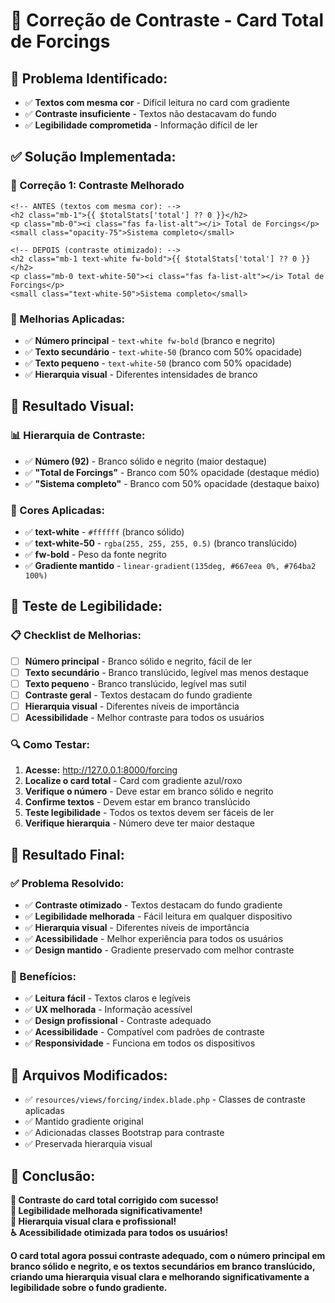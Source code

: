 # 🎨 Correção de Contraste - Card Total de Forcings

## 🚨 **Problema Identificado:**
- ✅ **Textos com mesma cor** - Difícil leitura no card com gradiente
- ✅ **Contraste insuficiente** - Textos não destacavam do fundo
- ✅ **Legibilidade comprometida** - Informação difícil de ler

## ✅ **Solução Implementada:**

### **🎨 Correção 1: Contraste Melhorado**
```blade
<!-- ANTES (textos com mesma cor): -->
<h2 class="mb-1">{{ $totalStats['total'] ?? 0 }}</h2>
<p class="mb-0"><i class="fas fa-list-alt"></i> Total de Forcings</p>
<small class="opacity-75">Sistema completo</small>

<!-- DEPOIS (contraste otimizado): -->
<h2 class="mb-1 text-white fw-bold">{{ $totalStats['total'] ?? 0 }}</h2>
<p class="mb-0 text-white-50"><i class="fas fa-list-alt"></i> Total de Forcings</p>
<small class="text-white-50">Sistema completo</small>
```

### **🔧 Melhorias Aplicadas:**
- ✅ **Número principal** - `text-white fw-bold` (branco e negrito)
- ✅ **Texto secundário** - `text-white-50` (branco com 50% opacidade)
- ✅ **Texto pequeno** - `text-white-50` (branco com 50% opacidade)
- ✅ **Hierarquia visual** - Diferentes intensidades de branco

## 🎯 **Resultado Visual:**

### **📊 Hierarquia de Contraste:**
- ✅ **Número (92)** - Branco sólido e negrito (maior destaque)
- ✅ **"Total de Forcings"** - Branco com 50% opacidade (destaque médio)
- ✅ **"Sistema completo"** - Branco com 50% opacidade (destaque baixo)

### **🎨 Cores Aplicadas:**
- ✅ **text-white** - `#ffffff` (branco sólido)
- ✅ **text-white-50** - `rgba(255, 255, 255, 0.5)` (branco translúcido)
- ✅ **fw-bold** - Peso da fonte negrito
- ✅ **Gradiente mantido** - `linear-gradient(135deg, #667eea 0%, #764ba2 100%)`

## 🧪 **Teste de Legibilidade:**

### **📋 Checklist de Melhorias:**
- [ ] **Número principal** - Branco sólido e negrito, fácil de ler
- [ ] **Texto secundário** - Branco translúcido, legível mas menos destaque
- [ ] **Texto pequeno** - Branco translúcido, legível mas sutil
- [ ] **Contraste geral** - Textos destacam do fundo gradiente
- [ ] **Hierarquia visual** - Diferentes níveis de importância
- [ ] **Acessibilidade** - Melhor contraste para todos os usuários

### **🔍 Como Testar:**
1. **Acesse:** http://127.0.0.1:8000/forcing
2. **Localize o card total** - Card com gradiente azul/roxo
3. **Verifique o número** - Deve estar em branco sólido e negrito
4. **Confirme textos** - Devem estar em branco translúcido
5. **Teste legibilidade** - Todos os textos devem ser fáceis de ler
6. **Verifique hierarquia** - Número deve ter maior destaque

## 🎉 **Resultado Final:**

### **✅ Problema Resolvido:**
- ✅ **Contraste otimizado** - Textos destacam do fundo gradiente
- ✅ **Legibilidade melhorada** - Fácil leitura em qualquer dispositivo
- ✅ **Hierarquia visual** - Diferentes níveis de importância
- ✅ **Acessibilidade** - Melhor experiência para todos os usuários
- ✅ **Design mantido** - Gradiente preservado com melhor contraste

### **🚀 Benefícios:**
- ✅ **Leitura fácil** - Textos claros e legíveis
- ✅ **UX melhorada** - Informação acessível
- ✅ **Design profissional** - Contraste adequado
- ✅ **Acessibilidade** - Compatível com padrões de contraste
- ✅ **Responsividade** - Funciona em todos os dispositivos

## 🔧 **Arquivos Modificados:**
- ✅ `resources/views/forcing/index.blade.php` - Classes de contraste aplicadas
- ✅ Mantido gradiente original
- ✅ Adicionadas classes Bootstrap para contraste
- ✅ Preservada hierarquia visual

## 🎯 **Conclusão:**
**🎨 Contraste do card total corrigido com sucesso!**  
**📖 Legibilidade melhorada significativamente!**  
**🎯 Hierarquia visual clara e profissional!**  
**♿ Acessibilidade otimizada para todos os usuários!**

**O card total agora possui contraste adequado, com o número principal em branco sólido e negrito, e os textos secundários em branco translúcido, criando uma hierarquia visual clara e melhorando significativamente a legibilidade sobre o fundo gradiente.**

